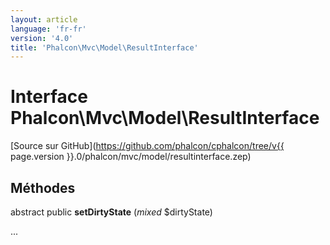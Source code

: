 ```yaml
---
layout: article
language: 'fr-fr'
version: '4.0'
title: 'Phalcon\Mvc\Model\ResultInterface'
---
```

# Interface **Phalcon\Mvc\Model\ResultInterface**

[Source sur GitHub](https://github.com/phalcon/cphalcon/tree/v{{ page.version }}.0/phalcon/mvc/model/resultinterface.zep)

## Méthodes

abstract public **setDirtyState** (*mixed* $dirtyState)

...